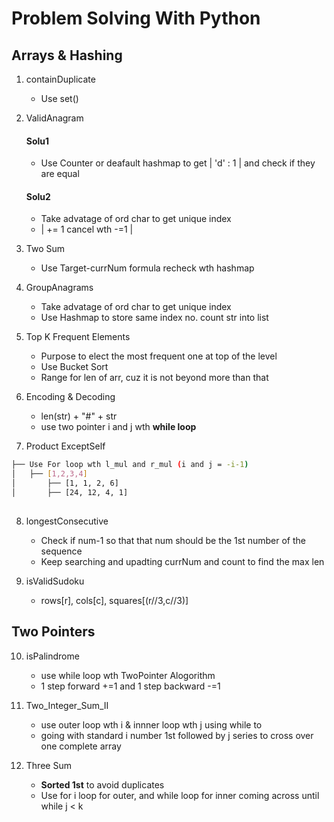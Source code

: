 # Problem Solving With Python

## Arrays & Hashing

1. containDuplicate 
   - Use set() 

2. ValidAnagram
    #### Solu1
    - Use Counter or deafault hashmap to get | 'd' : 1 | and check if they are equal

    #### Solu2
    - Take advatage of ord char to get unique index
    - | += 1 cancel wth -=1 |

3. Two Sum
    - Use Target-currNum formula recheck wth hashmap

4. GroupAnagrams
    - Take advatage of ord char to get unique index
    - Use Hashmap to store same index no. count str into list

5. Top K Frequent Elements
    - Purpose to elect the most frequent one at top of the level
    - Use Bucket Sort
    - Range for len of arr, cuz it is not beyond more than that

6. Encoding & Decoding
    - len(str) + "#" + str
    - use two pointer i and j wth **while loop** 

7. Product ExceptSelf
```bash
├── Use For loop wth l_mul and r_mul (i and j = -i-1) 
│   ├── [1,2,3,4]
│       ├── [1, 1, 2, 6]
│       ├── [24, 12, 4, 1]
        
```

8. longestConsecutive
    - Check if num-1 so that that num should be the 1st number of the sequence
    - Keep searching and upadting currNum and count to find the max len
   
9. isValidSudoku
    - rows[r], cols[c], squares[(r//3,c//3)]

## Two Pointers

10. isPalindrome
    - use while loop wth TwoPointer Alogorithm
    - 1 step forward +=1 and 1 step backward -=1

11. Two_Integer_Sum_II
    - use outer loop wth i & innner loop wth j using while to 
    - going with standard i number 1st followed by j series to cross over one complete array

12. Three Sum
    - **Sorted 1st** to avoid duplicates
    - Use for i loop for outer, and while loop for inner coming across until while j < k

